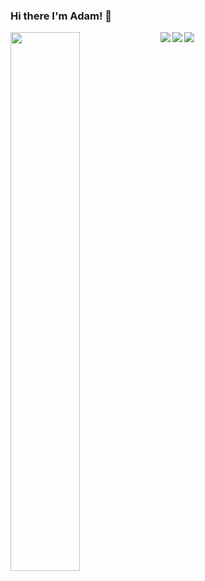 ### Hi there I'm Adam! 👋
<img align="left" width="47%" src="https://github-readme-stats.vercel.app/api?username=bin45&show_icons=true&theme=radical"/>

<img align="left" src="https://img.shields.io/badge/Facebook-%231877F2.svg?style=for-the-badge&logo=Facebook&logoColor=white"/>
<img align="left" src="https://img.shields.io/badge/linkedin-%230077B5.svg?style=for-the-badge&logo=linkedin&logoColor=white"/>
<img src="https://img.shields.io/badge/Slack-4A154B?style=for-the-badge&logo=slack&logoColor=white"/>
